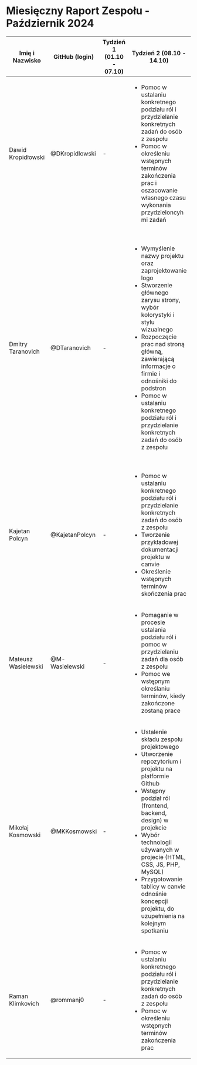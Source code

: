 # Miesięczny Raport Zespołu - Październik 2024

| Imię i Nazwisko     | GitHub (login) | Tydzień 1 (01.10 - 07.10) | Tydzień 2 (08.10 - 14.10)                                                                                                                                                                                                                                                                                                                                                        | Tydzień 3 (15.10 - 21.10)                                                                                                                                                                                                                                       | Tydzień 4 (22.10 - 28.10)                                                                                                                                                                                                                                                                         | Tydzień 5 (29.10 - 31.10)                                                                                                                                                                                                                           |
| ------------------- | -------------- | ------------------------- | -------------------------------------------------------------------------------------------------------------------------------------------------------------------------------------------------------------------------------------------------------------------------------------------------------------------------------------------------------------------------------- | --------------------------------------------------------------------------------------------------------------------------------------------------------------------------------------------------------------------------------------------------------------- | ------------------------------------------------------------------------------------------------------------------------------------------------------------------------------------------------------------------------------------------------------------------------------------------------- | --------------------------------------------------------------------------------------------------------------------------------------------------------------------------------------------------------------------------------------------------- |
| Dawid Kropidłowski  | @DKropidlowski | - | <ul><li>Pomoc w ustalaniu konkretnego podziału ról i przydzielanie konkretnych zadań do osób z zespołu</li><li>Pomoc w określeniu wstępnych terminów zakończenia prac i oszacowanie własnego czasu wykonania przydzieloncyh mi zadań</li></ul> | <ul><li>Pomoc w tworzeniu nazwy projektu</li><li>Pomoc w zapisaniu planu implementacji funkcjonalności</li><li>Zaplanowanie cotygodniowych spotkań i monitorowanie etapu postępów innych członków zespołu</li></ul> |  <ul><li>Nauka gita - gałęzi, pracy wielu osób nad tym samym projektem </li><li>Pomoc w określeniu sposobu pracy z repozytorium na Githubie</li><li>Pomoc w określeniu terminów zadań pierwszej fazy projektu (Github Projects - Rodemap)</li></ul> | <ul><li>Zaczęcie pracy nad responsywnością i poprawkami strony głównej</li><li>Poszukiwanie optymalnego do tego projektu hostingu, z pewnego źródła</li><li>Wybranie home.pl i wykonanie podstawowych operacji związanych z uruchomieniem hostingu (mail itp.). </li></ul>|
| Dmitry Taranovich   | @DTaranovich   | -                         | <ul><li>Wymyślenie nazwy projektu oraz zaprojektowanie logo</li><li>Stworzenie głównego zarysu strony, wybór kolorystyki i stylu wizualnego</li><li>Rozpoczęcie prac nad stroną główną, zawierającą informacje o firmie i odnośniki do podstron</li><li>Pomoc w ustalaniu konkretnego podziału ról i przydzielanie konkretnych zadań do osób z zespołu</li></ul>   | <ul><li>Ukończenie projektu strony głównej – dopracowanie treści i wizualnych szczegółów</li><li>Wprowadzenie drobnych poprawek na podstawie wstępnych opinii zespołu.</li><li>Rozpoczęcie projektowania kluczowych podstron: wyboru języka, logowania i rezerwacji</li><li>Udostępnienie zespołowi linku do odświeżanego na bieżąco prototypu, aby umożliwić śledzenie wprowadzanych zmian</li></ul>  |       <ul><li>Finalizacja podstron wyboru języka, logowania oraz rezerwacji</li><li> Rozpoczęcie prac nad stroną z sekcją wyszukiwania hoteli, która obejmuje bloki ze zdjęciem, opisem, ceną i innymi informacjami</li><li>Pomoc przy wyborze i opisaniu funkcjonalności i wykorzystywanej metodologii w projekcie</li></ul>  |     <ul><li>Ostateczne ustalenie decyzji na temat doboru grafik, czcionek</li><li>Prace nad projektem podstrony z formularzem zapytania</li><li>Przeanalizowanie dotychczasowej pracy oraz szczegółowe omówienie postępów z frontend developerem</li><li>Skonsultowanie się z zespołem projektowym, zebranie feedbacku oraz wprowadzenie sugestii dotyczących dalszego rozwoju</li></ul>                                                                                                                                                                                                                                                |
| Kajetan Polcyn      | @KajetanPolcyn | -                         |            <ul><li>Pomoc w ustalaniu konkretnego podziału ról i przydzielanie konkretnych zadań do osób z zespołu</li><li>Tworzenie przykładowej dokumentacji projektu w canvie</li><li>Określenie wstępnych terminów skończenia prac</li></ul>                                              |       <ul><li>Stworzenie strony głównej witryny ze screenów</li><li>Stworzenie działającego bloku formularza na stronie głównej</li> <li>stworzenie stopki do użycia na podstronach i na stronie głównej</li> </ul>               |       <ul><li>Stworzenie Podstrony logowania</li><li>Stworzenie podstrony rejestracji konta</li><li>Pomoc przy wyborze i opisaniu wykorzystywanej metodologii w projekcie</li><li>Pomoc w określaniu ostatecznej koncepcji projektu</li></ul>            |   <ul><li>Zaczęcie pracy nad podstroną rejestracji hotelu</li></ul>    |
| Mateusz Wasielewski | @M-Wasielewski | -                         | <ul><li>Pomaganie w procesie ustalania podziału ról i pomoc w przydzielaniu zadań dla osób z zespołu</li><li>Pomoc we wstępnym określaniu terminów, kiedy zakończone zostaną prace</li></ul> | <ul><li>Pomaganie w procesie tworzenia nazwy projektu</li><li>Ingerencja w planowanie cotygodniowych spotkań</li></ul> | <ul><li>Pomaganie określenia sposobu pracy z repozytorium</li><li>Pomaganie określenia terminów zadań w pierwszej fazie projektu (Github Projects - Rodemap)</li></ul> | <ul><li>Zeberanie wykonanej pracy i rozpoczęcie pracy nad dokumentacją projektu z tygodnia 29.10 - 3.11</li></ul> |
| Mikołaj Kosmowski   | @MKKosmowski   | -                         | <ul><li>Ustalenie składu zespołu projektowego</li><li>Utworzenie repozytorium i projektu na platformie Github</li><li>Wstępny podział ról (frontend, backend, design) w projekcie</li><li>Wybór technologii używanych w projecie (HTML, CSS, JS, PHP, MySQL)</li><li>Przygotowanie tablicy w canvie odnośnie koncepcji projektu, do uzupełnienia na kolejnym spotkaniu</li></ul> | <ul><li>Dokładny podział i opis ról</li><li>Utworzenie nazwy projektu</li><li>Zapisanie planu implementacji funkcjonalności</li><li>Określenie struktury witryny</li><li>Zaplanowanie cotygodniowych spotkań</li><li>Określenie scheamtu dokumentacji</li></ul> | <ul><li>Określenie sposobu pracy z repozytorium na Githubie</li><li>Wybór i opisanie wykorzystywanej metodologii w projekcie - modelu kaskadowego</li><li>Ostateczne zapisanie koncepcji projektu</li><li>Określenie terminów zadań pierwszej fazy projektu (Github Projects - Rodemap)</li></ul> | <ul><li>Zaplanowanie i utworzenie bazy danych ofert</li><li>Implementacja wyświetlania rekomendowanych ofert</li><li>Implementacja podstawy wyszukiwania ofert</li><li>Implementacja systemu podstron ze szczegółami o pojedynczej ofercie</li><ul>  |
| Raman Klimkovich    | @rommanj0      | -                         | <ul><li>Pomoc w ustalaniu konkretnego podziału ról i przydzielanie konkretnych zadań do osób z zespołu</li><li>Pomoc w określeniu wstępnych terminów zakończenia prac</li></ul>                                                                                                                                                                                                                                                                                                                                                                                 | <ul><li>Pomoc w tworzeniu nazwy projektu</li><li>Pomoc w zapisaniu planu implementacji funkcjonalności</li><li>Pomoc w zaplanowaniu cotygodniowych spotkań</li></ul>                                                                                                                                                                                                                                                                | <ul><li>Nauka systemu kontroli wersji git</li><li>Pomoc w określeniu sposobu pracy z repozytorium na Githubie</li><li>Pomoc w określeniu terminów zadań pierwszej fazy projektu (Github Projects - Rodemap)</li></ul>                                                                                                                                                                                                                                                                                                  | <ul><li>Zaplanowanie i utworzenie bazy danych użytkowników</li><li>Stworzenie przykładowej strony rejestracji</li><li>Stworzenie przykładowej strony logowania</li><li>Implementacja rejestracji</li><li>Implementacja logowania</li></ul>                                                                                                                                                                                                                                                    |
